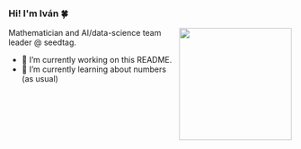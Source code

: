 ### Hi! I'm Iván :four_leaf_clover:

<img align='right' src='https://user-images.githubusercontent.com/5713670/87202985-820dcb80-c2b6-11ea-9f56-7ec461c497c3.gif' width='200"'>

Mathematician and AI/data-science team leader @ seedtag. 

- 🔭 I’m currently working on this README.
- 🌱 I’m currently learning about numbers (as usual)



